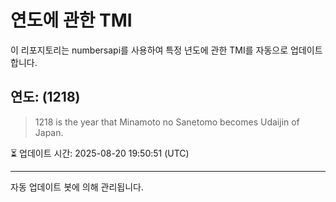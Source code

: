 
# 연도에 관한 TMI

이 리포지토리는 numbersapi를 사용하여 특정 년도에 관한 TMI를 자동으로 업데이트합니다.

## 연도: (1218)
> 1218 is the year that Minamoto no Sanetomo becomes Udaijin of Japan.

⏳ 업데이트 시간: 2025-08-20 19:50:51 (UTC)

---
자동 업데이트 봇에 의해 관리됩니다.
